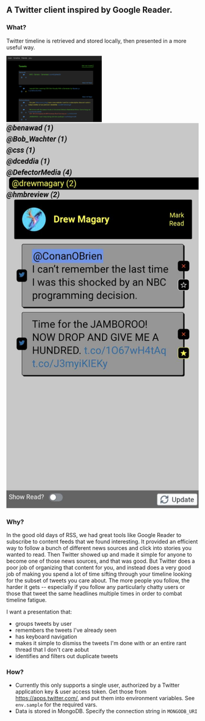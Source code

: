 ## A Twitter client inspired by Google Reader.

### What?

Twitter timeline is retrieved and stored locally, then presented in a more useful way.

<div>
<img src="screenshots/tw-reader-ejs.png" alt="Static Screenshot" width=250/>
<img src="screenshots/tw-reader-react.png" alt="React Screenshot" width=600/>
</div>

### Why?

In the good old days of RSS, we had great tools like Google Reader to subscribe to content feeds that we found interesting. It provided an efficient way to follow a bunch of different news sources and click into stories you wanted to read. Then Twitter showed up and made it simple for anyone to become one of those news sources, and that was good. But Twitter does a poor job of organizing that content for you, and instead does a very good job of making you spend a lot of time sifting through your timeline looking for the subset of tweets you care about. The more people you follow, the harder it gets -- especially if you follow any particularly chatty users or those that tweet the same headlines multiple times in order to combat timeline fatigue.

I want a presentation that:

- groups tweets by user
- remembers the tweets I've already seen
- has keyboard navigation
- makes it simple to dismiss the tweets I'm done with or an entire rant thread that I don't care aobut
- identifies and filters out duplicate tweets

### How?

- Currently this only supports a single user, authorized by a Twitter application key & user access token. Get those from https://apps.twitter.com/, and put them into environment variables. See `env.sample` for the required vars.
- Data is stored in MongoDB. Specify the connection string in `MONGODB_URI`
